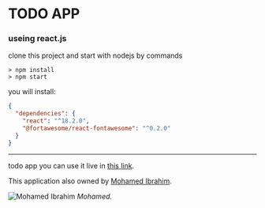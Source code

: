 # TODO APP

### useing react.js

clone this project and start with nodejs by commands

    > npm install
    > npm start

you will install:

```json
{
  "dependencies": {
    "react": "^18.2.0",
    "@fortawesome/react-fontawesome": "^0.2.0"
  }
}
```

---

todo app you can use it live in [this link]().

This application also owned by [Mohamed Ibrahim](https://portfolio-mohamed-ibrahim.onrender.com).

![Mohamed Ibrahim](https://portfolio-mohamed-ibrahim.onrender.com/logo.svg)
_Mohamed._
